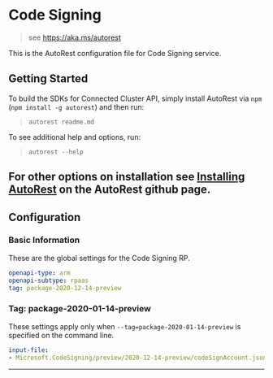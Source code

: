 # Code Signing

> see https://aka.ms/autorest

This is the AutoRest configuration file for Code Signing service.

## Getting Started

To build the SDKs for Connected Cluster API, simply install AutoRest via `npm` (`npm install -g autorest`) and then run:

> `autorest readme.md`

To see additional help and options, run:

> `autorest --help`

For other options on installation see [Installing AutoRest](https://aka.ms/autorest/install) on the AutoRest github page.
---

## Configuration

### Basic Information

These are the global settings for the Code Signing RP.

```yaml
openapi-type: arm
openapi-subtype: rpaas
tag: package-2020-12-14-preview
```

### Tag: package-2020-01-14-preview

These settings apply only when `--tag=package-2020-01-14-preview` is specified on the command line.

```yaml $(tag) == 'package-2020-12-14-preview'
input-file:
- Microsoft.CodeSigning/preview/2020-12-14-preview/codeSignAccount.json
```

---
